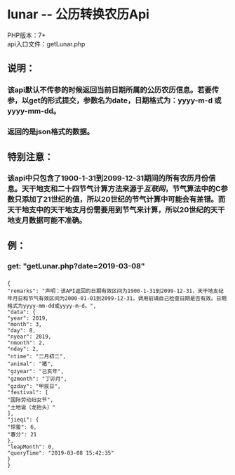 # lunar -- 公历转换农历Api

PHP版本：7+ <br>
api入口文件：getLunar.php

## 说明：
### 该api默认不传参的时候返回当前日期所属的公历农历信息。若要传参，以get的形式提交，参数名为date，日期格式为：yyyy-m-d 或 yyyy-mm-dd。
### 返回的是json格式的数据。

## 特别注意：
### 该api中只包含了1900-1-31到2099-12-31期间的所有农历月份信息。天干地支和二十四节气计算方法来源于*互联网*，节气算法中的**C参数**只添加了**21世纪**的值，所以**20世纪**的节气计算中**可能会有差错**。而天干地支中的天干地支**月份**需要用到节气来计算，所以20世纪的天干地支**月**数据可能不准确。

## 例：
### get: "getLunar.php?date=2019-03-08"
### 
```
{
"remarks": "声明：该API返回的日期有效区间为1900-1-31到2099-12-31，天干地支纪年月日和节气有效区间为2000-01-01到2099-12-31，调用前请自己检查日期是否有效。日期格式为yyyy-mm-dd或yyyy-m-d。",
"data": {
"year": 2019,
"month": 3,
"day": 8,
"nyear": 2019,
"nmonth": 2,
"nday": 2,
"ntime": "二月初二",
"animal": "猪",
"gzyear": "己亥年",
"gzmonth": "丁卯月",
"gzday": "甲辰日",
"festival": [
"国际劳动妇女节",
"土地诞（龙抬头）"
],
"jieqi": {
"惊蛰": 6,
"春分": 21
},
"leapMonth": 0,
"queryTime": "2019-03-08 15:42:35"
}
}
```
